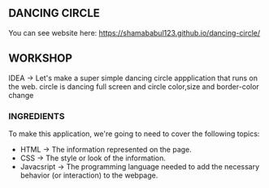 DANCING CIRCLE
--------------

You can see website here: https://shamababul123.github.io/dancing-circle/

## WORKSHOP

IDEA -> Let's make a super simple dancing circle appplication that runs on the web. circle is dancing full screen and circle color,size and border-color change

### INGREDIENTS
To make this application, we're going to need to cover the following topics:
  * HTML -> The information represented on the page.
  * CSS -> The style or look of the information.
  * Javacsript -> The programming language needed to add the necessary behavior (or interaction) to the webpage.
